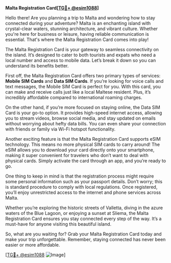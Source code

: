 **Malta Registration Card[[TG💪+ @esim1088](https://t.me/s/esim1088)]**

Hello there! Are you planning a trip to Malta and wondering how to stay connected during your adventure? Malta is an enchanting island with crystal-clear waters, stunning architecture, and vibrant culture. Whether you're here for business or leisure, having reliable communication is essential. That's where the Malta Registration Card comes into play!

The Malta Registration Card is your gateway to seamless connectivity on the island. It’s designed to cater to both tourists and expats who need a local number and access to mobile data. Let’s break it down so you can understand its benefits better.

First off, the Malta Registration Card offers two primary types of services: **Mobile SIM Cards** and **Data SIM Cards**. If you’re looking for voice calls and text messages, the Mobile SIM Card is perfect for you. With this card, you can make and receive calls just like a local Maltese resident. Plus, it’s incredibly affordable compared to international roaming charges. 

On the other hand, if you’re more focused on staying online, the Data SIM Card is your go-to option. It provides high-speed internet access, allowing you to stream videos, browse social media, and stay updated on emails without worrying about hefty data bills. You can even share your connection with friends or family via Wi-Fi hotspot functionality.

Another exciting feature is that the Malta Registration Card supports eSIM technology. This means no more physical SIM cards to carry around! The eSIM allows you to download your card directly onto your smartphone, making it super convenient for travelers who don’t want to deal with physical cards. Simply activate the card through an app, and you’re ready to go.

One thing to keep in mind is that the registration process might require some personal information such as your passport details. Don’t worry; this is standard procedure to comply with local regulations. Once registered, you’ll enjoy unrestricted access to the internet and phone services across Malta.

Whether you’re exploring the historic streets of Valletta, diving in the azure waters of the Blue Lagoon, or enjoying a sunset at Sliema, the Malta Registration Card ensures you stay connected every step of the way. It’s a must-have for anyone visiting this beautiful island.

So, what are you waiting for? Grab your Malta Registration Card today and make your trip unforgettable. Remember, staying connected has never been easier or more affordable.

[[TG💪+ @esim1088](https://t.me/s/esim1088) ![Image](https://i.postimg.cc/Y0z9fWf4/image.png)]